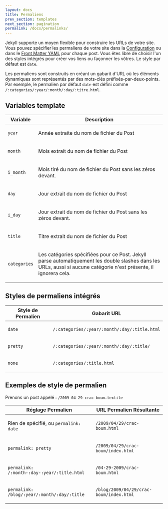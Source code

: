 ```yaml
---
layout: docs
title: Permaliens
prev_section: templates
next_section: pagination
permalink: /docs/permalinks/
---
```


Jekyll supporte un moyen flexible pour construire les URLs de votre site. Vous pouvez spécifier les permaliens de votre site dans la [Configuration](../configuration/) ou dans le 
[Front Matter YAML](../frontmatter/) pour chaque post. Vous êtes libre de choisir l'un des styles intégrés pour créer vos liens ou façonner les vôtres. Le style par défaut est `date`.

Les permaliens sont construits en créant un gabarit d'URL où les éléments dynamiques sont représentés par des mots-clés préfixés-par-deux-points. Par exemple, le permalien par défaut `date` est défini comme  `/:categories/:year/:month/:day/:titre.html`.

## Variables template

<div class="mobile-side-scroller">
<table>
  <thead>
    <tr>
      <th>Variable</th>
      <th>Description</th>
    </tr>
  </thead>
  <tbody>
    <tr>
      <td>
        <p><code>year</code></p>
      </td>
      <td>
        <p>Année extraite du nom de fichier du Post</p>
      </td>
    </tr>
    <tr>
      <td>
        <p><code>month</code></p>
      </td>
      <td>
        <p>Mois extrait du nom de fichier du Post</p>
      </td>
    </tr>
    <tr>
      <td>
        <p><code>i_month</code></p>
      </td>
      <td>
        <p>Mois tiré du nom de fichier du Post sans les zéros devant.</p>
      </td>
    </tr>
    <tr>
      <td>
        <p><code>day</code></p>
      </td>
      <td>
        <p>Jour extrait du nom de fichier du Post</p>
      </td>
    </tr>
    <tr>
      <td>
        <p><code>i_day</code></p>
      </td>
      <td>
        <p>Jour extrait du nom de fichier du Post sans les zéros devant.</p>
      </td>
    </tr>
    <tr>
      <td>
        <p><code>title</code></p>
      </td>
      <td>
        <p>Titre extrait du nom de fichier du Post</p>
      </td>
    </tr>
    <tr>
      <td>
        <p><code>categories</code></p>
      </td>
      <td>
        <p>
          Les catégories spécifiées pour ce Post. Jekyll parse automatiquement les double slashes dans les URLs, aussi si aucune catégorie n'est présente, il ignorera cela.
        </p>
      </td>
    </tr>
  </tbody>
</table>
</div>

## Styles de permaliens intégrés

<div class="mobile-side-scroller">
<table>
  <thead>
    <tr>
      <th>Style de Permalien</th>
      <th>Gabarit URL</th>
    </tr>
  </thead>
  <tbody>
    <tr>
      <td>
        <p><code>date</code></p>
      </td>
      <td>
        <p><code>/:categories/:year/:month/:day/:title.html</code></p>
      </td>
    </tr>
    <tr>
      <td>
        <p><code>pretty</code></p>
      </td>
      <td>
        <p><code>/:categories/:year/:month/:day/:title/</code></p>
      </td>
    </tr>
    <tr>
      <td>
        <p><code>none</code></p>
      </td>
      <td>
        <p><code>/:categories/:title.html</code></p>
      </td>
    </tr>
  </tbody>
</table>
</div>

## Exemples de style de permalien

Prenons un post appelé : `/2009-04-29-crac-boum.textile`

<div class="mobile-side-scroller">
<table>
  <thead>
    <tr>
      <th>Réglage Permalien</th>
      <th>URL Permalien Résultante</th>
    </tr>
  </thead>
  <tbody>
    <tr>
      <td>
        <p>Rien de spécifié, ou <code>permalink: date</code></p>
      </td>
      <td>
        <p><code>/2009/04/29/crac-boum.html</code></p>
      </td>
    </tr>
    <tr>
      <td>
        <p><code>permalink: pretty</code></p>
      </td>
      <td>
        <p><code>/2009/04/29/crac-boum/index.html</code></p>
      </td>
    </tr>
    <tr>
      <td>
        <p><code>permalink: /:month-:day-:year/:title.html</code></p>
      </td>
      <td>
        <p><code>/04-29-2009/crac-boum.html</code></p>
      </td>
    </tr>
    <tr>
      <td>
        <p><code>permalink: /blog/:year/:month/:day/:title</code></p>
      </td>
      <td>
        <p><code>/blog/2009/04/29/crac-boum/index.html</code></p>
      </td>
    </tr>
  </tbody>
</table>
</div>
